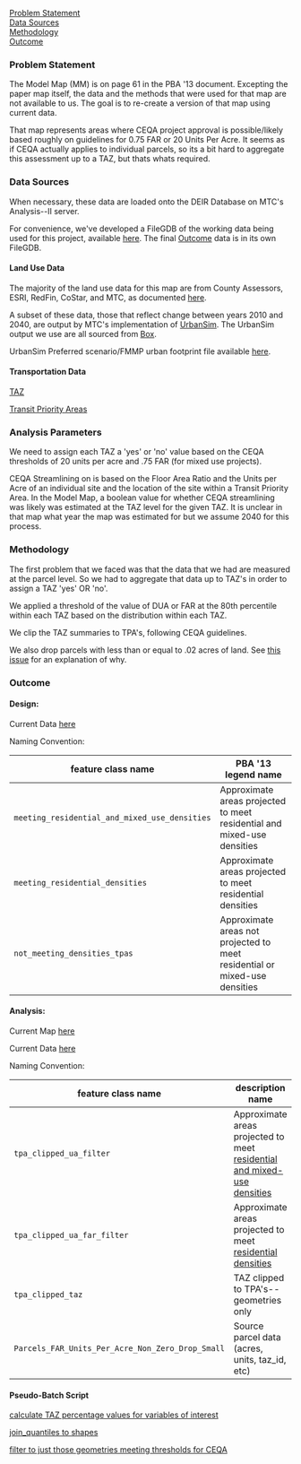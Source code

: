 [Problem Statement](#problem-statement)   
[Data Sources](#data-sources)   
[Methodology](#methodology)   
[Outcome](#outcome)   

### Problem Statement

The Model Map (MM) is on page 61 in the PBA '13 document. Excepting the paper map itself, the data and the methods that were used for that map are not available to us. The goal is to re-create a version of that map using current data.  

That map represents areas where CEQA project approval is possible/likely based roughly on guidelines for 0.75 FAR or 20 Units Per Acre. It seems as if CEQA actually applies to individual parcels, so its a bit hard to aggregate this assessment up to a TAZ, but thats whats required.  

### Data Sources  

When necessary, these data are loaded onto the DEIR Database on MTC's Analysis--II server.   

For convenience, we've developed a FileGDB of the working data being used for this project, available [here](https://mtcdrive.box.com/s/j9p7gzfoq7uj4qena9c8zn3t8o8rw76i). The final [Outcome](#outcome) data is in its own FileGDB.

#### Land Use Data   

The majority of the land use data for this map are from County Assessors, ESRI, RedFin, CoStar, and MTC, as documented [here](https://github.com/MetropolitanTransportationCommission/bayarea_urbansim/blob/e2705babbc29a24897fd8d22a83c1545fa5203b7/data_regeneration/metadata.csv).   

A subset of these data, those that reflect change between years 2010 and 2040, are output by MTC's implementation of [UrbanSim](https://github.com/MetropolitanTransportationCommission/bayarea_urbansim). The UrbanSim output we use are all sourced from [Box](https://mtcdrive.box.com/s/zk8xw9i531sa5czfrn2qpg6fes6agsa4). 

UrbanSim Preferred scenario/FMMP urban footprint file available [here](http://mtc.maps.arcgis.com/home/item.html?id=43cd558b015143089d62226396d1d11e&jobid=47cfc388-f7fb-41a1-ae34-1fb1029566b6).     

#### Transportation Data  

[TAZ](http://analytics.mtc.ca.gov/foswiki/Main/TazData)   

[Transit Priority Areas](http://mtc.maps.arcgis.com/home/item.html?id=58d037685b9342aca3158af62df79821)   

### Analysis Parameters  

We need to assign each TAZ a 'yes' or 'no' value based on the CEQA thresholds of 20 units per acre and .75 FAR (for mixed use projects).  

CEQA Streamlining on is based on the Floor Area Ratio and the Units per Acre of an individual site and the location of the site within a Transit Priority Area. In the Model Map, a boolean value for whether CEQA streamlining was likely was estimated at the TAZ level for the given TAZ. It is unclear in that map what year the map was estimated for but we assume 2040 for this process.   

### Methodology    

The first problem that we faced was that the data that we had are measured at the parcel level. So we had to aggregate that data up to TAZ's in order to assign a TAZ 'yes' OR 'no'. 

We applied a threshold of the value of DUA or FAR at the 80th percentile within each TAZ based on the distribution within each TAZ.       

We clip the TAZ summaries to TPA's, following CEQA guidelines.   

We also drop parcels with less than or equal to .02 acres of land. See [this issue](https://github.com/MetropolitanTransportationCommission/tpp_ceqa_map_for_pba_17/issues/15) for an explanation of why.   

### Outcome

#### Design:

Current Data [here](https://mtcdrive.box.com/s/hsgqp9z5gb8emxett9fulttrkse876pt)

Naming Convention:  

feature class name|PBA '13 legend name 
-----------------|--------------------
`meeting_residential_and_mixed_use_densities` | Approximate areas projected to meet residential and mixed-use densities
`meeting_residential_densities` | Approximate areas projected to meet residential densities
`not_meeting_densities_tpas` | Approximate areas not projected to meet residential or mixed-use densities

#### Analysis:

Current Map [here](http://arcg.is/XGm5v)   

Current Data [here](https://mtcdrive.box.com/s/p2cygzun71worxqslqlkukpdawju3orb)

Naming Convention:     

feature class name|description name
-----------------|--------------------
`tpa_clipped_ua_filter` | Approximate areas projected to meet [residential and mixed-use densities](https://github.com/MetropolitanTransportationCommission/tpp_ceqa_map_for_pba_17/blob/77f3301eaeb684b01efe6292ebfec4a91ad8f028/etl/filter_geometries_to_ceqa_threshold.bat#L28)   
`tpa_clipped_ua_far_filter` | Approximate areas projected to meet [residential densities](https://github.com/MetropolitanTransportationCommission/tpp_ceqa_map_for_pba_17/blob/77f3301eaeb684b01efe6292ebfec4a91ad8f028/etl/filter_geometries_to_ceqa_threshold.bat#L14)   
`tpa_clipped_taz` | TAZ clipped to TPA's--geometries only  
`Parcels_FAR_Units_Per_Acre_Non_Zero_Drop_Small` | Source parcel data (acres, units, taz_id, etc)    

#### Pseudo-Batch Script  



[calculate TAZ percentage values for variables of interest](https://github.com/MetropolitanTransportationCommission/tpp_ceqa_map_for_pba_17/blob/8179835cf59b0e258ed510ac3f4990fe62394b6f/python/calculate_taz_percentile_values.py)   

[join_quantiles to shapes](https://github.com/MetropolitanTransportationCommission/tpp_ceqa_map_for_pba_17/blob/0c108f09d85bc79d229f6a5ccb045ad77ea1761e/etl/join_taz_quantiles_to_shapes.bat#L33-L40)  

[filter to just those geometries meeting thresholds for CEQA](https://github.com/MetropolitanTransportationCommission/tpp_ceqa_map_for_pba_17/blob/77f3301eaeb684b01efe6292ebfec4a91ad8f028/etl/filter_geometries_to_ceqa_threshold.bat)  
